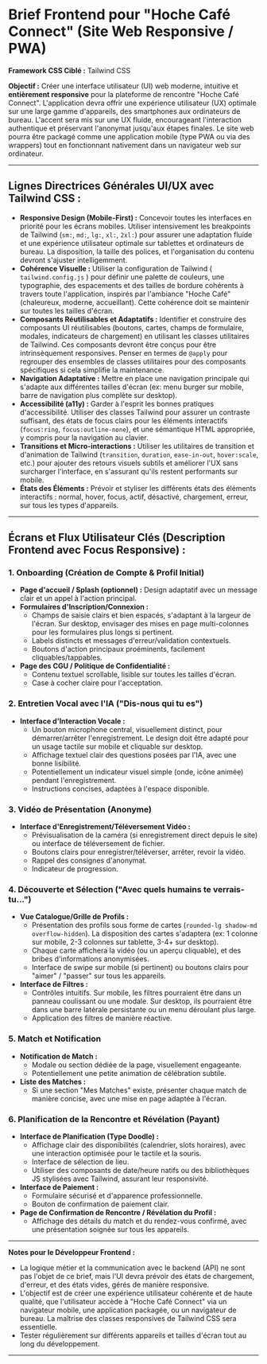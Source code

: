 # Brief Frontend pour "Hoche Café Connect" (Site Web Responsive / PWA)

**Framework CSS Ciblé :** Tailwind CSS

**Objectif :** Créer une interface utilisateur (UI) web moderne, intuitive et **entièrement responsive** pour la plateforme de rencontre "Hoche Café Connect". L'application devra offrir une expérience utilisateur (UX) optimale sur une large gamme d'appareils, des smartphones aux ordinateurs de bureau. L'accent sera mis sur une UX fluide, encourageant l'interaction authentique et préservant l'anonymat jusqu'aux étapes finales. Le site web pourra être packagé comme une application mobile (type PWA ou via des wrappers) tout en fonctionnant nativement dans un navigateur web sur ordinateur.

---

## Lignes Directrices Générales UI/UX avec Tailwind CSS :

*   **Responsive Design (Mobile-First) :** Concevoir toutes les interfaces en priorité pour les écrans mobiles. Utiliser intensivement les breakpoints de Tailwind (`sm:`, `md:`, `lg:`, `xl:`, `2xl:`) pour assurer une adaptation fluide et une expérience utilisateur optimale sur tablettes et ordinateurs de bureau. La disposition, la taille des polices, et l'organisation du contenu devront s'ajuster intelligemment.
*   **Cohérence Visuelle :** Utiliser la configuration de Tailwind ( `tailwind.config.js` ) pour définir une palette de couleurs, une typographie, des espacements et des tailles de bordure cohérents à travers toute l'application, inspirés par l'ambiance "Hoche Café" (chaleureux, moderne, accueillant). Cette cohérence doit se maintenir sur toutes les tailles d'écran.
*   **Composants Réutilisables et Adaptatifs :** Identifier et construire des composants UI réutilisables (boutons, cartes, champs de formulaire, modales, indicateurs de chargement) en utilisant les classes utilitaires de Tailwind. Ces composants devront être conçus pour être intrinsèquement responsives. Penser en termes de `@apply` pour regrouper des ensembles de classes utilitaires pour des composants spécifiques si cela simplifie la maintenance.
*   **Navigation Adaptative :** Mettre en place une navigation principale qui s'adapte aux différentes tailles d'écran (ex: menu burger sur mobile, barre de navigation plus complète sur desktop).
*   **Accessibilité (a11y) :** Garder à l'esprit les bonnes pratiques d'accessibilité. Utiliser des classes Tailwind pour assurer un contraste suffisant, des états de focus clairs pour les éléments interactifs (`focus:ring`, `focus:outline-none`), et une sémantique HTML appropriée, y compris pour la navigation au clavier.
*   **Transitions et Micro-interactions :** Utiliser les utilitaires de transition et d'animation de Tailwind (`transition`, `duration`, `ease-in-out`, `hover:scale`, etc.) pour ajouter des retours visuels subtils et améliorer l'UX sans surcharger l'interface, en s'assurant qu'ils restent performants sur mobile.
*   **États des Éléments :** Prévoir et styliser les différents états des éléments interactifs : normal, hover, focus, actif, désactivé, chargement, erreur, sur tous les types d'appareils.

---

## Écrans et Flux Utilisateur Clés (Description Frontend avec Focus Responsive) :

### 1. Onboarding (Création de Compte & Profil Initial)

*   **Page d'accueil / Splash (optionnel) :** Design adaptatif avec un message clair et un appel à l'action principal.
*   **Formulaires d'Inscription/Connexion :**
    *   Champs de saisie clairs et bien espacés, s'adaptant à la largeur de l'écran. Sur desktop, envisager des mises en page multi-colonnes pour les formulaires plus longs si pertinent.
    *   Labels distincts et messages d'erreur/validation contextuels.
    *   Boutons d'action principaux proéminents, facilement cliquables/tappables.
*   **Page des CGU / Politique de Confidentialité :**
    *   Contenu textuel scrollable, lisible sur toutes les tailles d'écran.
    *   Case à cocher claire pour l'acceptation.

### 2. Entretien Vocal avec l'IA ("Dis-nous qui tu es")

*   **Interface d'Interaction Vocale :**
    *   Un bouton microphone central, visuellement distinct, pour démarrer/arrêter l'enregistrement. Le design doit être adapté pour un usage tactile sur mobile et cliquable sur desktop.
    *   Affichage textuel clair des questions posées par l'IA, avec une bonne lisibilité.
    *   Potentiellement un indicateur visuel simple (onde, icône animée) pendant l'enregistrement.
    *   Instructions concises, adaptées à l'espace disponible.

### 3. Vidéo de Présentation (Anonyme)

*   **Interface d'Enregistrement/Téléversement Vidéo :**
    *   Prévisualisation de la caméra (si enregistrement direct depuis le site) ou interface de téléversement de fichier.
    *   Boutons clairs pour enregistrer/téléverser, arrêter, revoir la vidéo.
    *   Rappel des consignes d'anonymat.
    *   Indicateur de progression.

### 4. Découverte et Sélection ("Avec quels humains te verrais-tu...")

*   **Vue Catalogue/Grille de Profils :**
    *   Présentation des profils sous forme de cartes (`rounded-lg shadow-md overflow-hidden`). La disposition des cartes s'adaptera (ex: 1 colonne sur mobile, 2-3 colonnes sur tablette, 3-4+ sur desktop).
    *   Chaque carte affichera la vidéo (ou un aperçu cliquable), et des bribes d'informations anonymisées.
    *   Interface de swipe sur mobile (si pertinent) ou boutons clairs pour "aimer" / "passer" sur tous les appareils.
*   **Interface de Filtres :**
    *   Contrôles intuitifs. Sur mobile, les filtres pourraient être dans un panneau coulissant ou une modale. Sur desktop, ils pourraient être dans une barre latérale persistante ou un menu déroulant plus large.
    *   Application des filtres de manière réactive.

### 5. Match et Notification

*   **Notification de Match :**
    *   Modale ou section dédiée de la page, visuellement engageante.
    *   Potentiellement une petite animation de célébration subtile.
*   **Liste des Matches :**
    *   Si une section "Mes Matches" existe, présenter chaque match de manière concise, avec une mise en page adaptée à l'écran.

### 6. Planification de la Rencontre et Révélation (Payant)

*   **Interface de Planification (Type Doodle) :**
    *   Affichage clair des disponibilités (calendrier, slots horaires), avec une interaction optimisée pour le tactile et la souris.
    *   Interface de sélection de lieu.
    *   Utiliser des composants de date/heure natifs ou des bibliothèques JS stylisées avec Tailwind, assurant leur responsivité.
*   **Interface de Paiement :**
    *   Formulaire sécurisé et d'apparence professionnelle.
    *   Bouton de confirmation de paiement clair.
*   **Page de Confirmation de Rencontre / Révélation du Profil :**
    *   Affichage des détails du match et du rendez-vous confirmé, avec une présentation soignée sur tous les appareils.

---

**Notes pour le Développeur Frontend :**

*   La logique métier et la communication avec le backend (API) ne sont pas l'objet de ce brief, mais l'UI devra prévoir des états de chargement, d'erreur, et des états vides, gérés de manière responsive.
*   L'objectif est de créer une expérience utilisateur cohérente et de haute qualité, que l'utilisateur accède à "Hoche Café Connect" via un navigateur mobile, une application packagée, ou un navigateur de bureau. La maîtrise des classes responsives de Tailwind CSS sera essentielle.
*   Tester régulièrement sur différents appareils et tailles d'écran tout au long du développement.

---